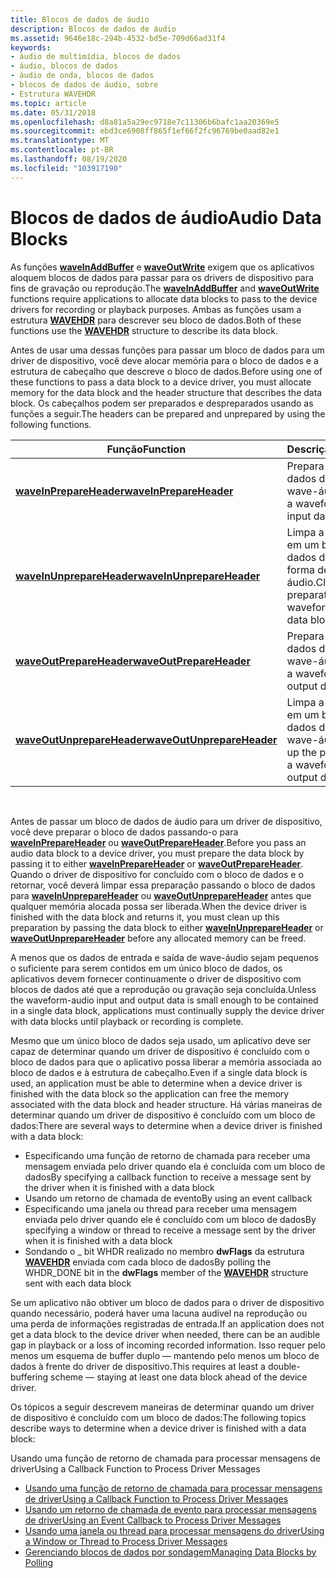 ```yaml
---
title: Blocos de dados de áudio
description: Blocos de dados de áudio
ms.assetid: 9646e18c-294b-4532-bd5e-709d66ad31f4
keywords:
- áudio de multimídia, blocos de dados
- áudio, blocos de dados
- áudio de onda, blocos de dados
- blocos de dados de áudio, sobre
- Estrutura WAVEHDR
ms.topic: article
ms.date: 05/31/2018
ms.openlocfilehash: d8a81a5a29ec9718e7c11306b6bafc1aa20369e5
ms.sourcegitcommit: ebd3ce6908ff865f1ef66f2fc96769be0aad82e1
ms.translationtype: MT
ms.contentlocale: pt-BR
ms.lasthandoff: 08/19/2020
ms.locfileid: "103917190"
---
```

# <a name="audio-data-blocks"></a><span data-ttu-id="9867c-108">Blocos de dados de áudio</span><span class="sxs-lookup"><span data-stu-id="9867c-108">Audio Data Blocks</span></span>

<span data-ttu-id="9867c-109">As funções [**waveInAddBuffer**](/windows/win32/api/mmeapi/nf-mmeapi-waveinaddbuffer) e [**waveOutWrite**](/windows/win32/api/mmeapi/nf-mmeapi-waveoutwrite) exigem que os aplicativos aloquem blocos de dados para passar para os drivers de dispositivo para fins de gravação ou reprodução.</span><span class="sxs-lookup"><span data-stu-id="9867c-109">The [**waveInAddBuffer**](/windows/win32/api/mmeapi/nf-mmeapi-waveinaddbuffer) and [**waveOutWrite**](/windows/win32/api/mmeapi/nf-mmeapi-waveoutwrite) functions require applications to allocate data blocks to pass to the device drivers for recording or playback purposes.</span></span> <span data-ttu-id="9867c-110">Ambas as funções usam a estrutura [**WAVEHDR**](/windows/win32/api/mmeapi/ns-mmeapi-wavehdr) para descrever seu bloco de dados.</span><span class="sxs-lookup"><span data-stu-id="9867c-110">Both of these functions use the [**WAVEHDR**](/windows/win32/api/mmeapi/ns-mmeapi-wavehdr) structure to describe its data block.</span></span>

<span data-ttu-id="9867c-111">Antes de usar uma dessas funções para passar um bloco de dados para um driver de dispositivo, você deve alocar memória para o bloco de dados e a estrutura de cabeçalho que descreve o bloco de dados.</span><span class="sxs-lookup"><span data-stu-id="9867c-111">Before using one of these functions to pass a data block to a device driver, you must allocate memory for the data block and the header structure that describes the data block.</span></span> <span data-ttu-id="9867c-112">Os cabeçalhos podem ser preparados e despreparados usando as funções a seguir.</span><span class="sxs-lookup"><span data-stu-id="9867c-112">The headers can be prepared and unprepared by using the following functions.</span></span>



| <span data-ttu-id="9867c-113">Função</span><span class="sxs-lookup"><span data-stu-id="9867c-113">Function</span></span>                                                 | <span data-ttu-id="9867c-114">Descrição</span><span class="sxs-lookup"><span data-stu-id="9867c-114">Description</span></span>                                                      |
|----------------------------------------------------------|------------------------------------------------------------------|
| [<span data-ttu-id="9867c-115">**waveInPrepareHeader**</span><span class="sxs-lookup"><span data-stu-id="9867c-115">**waveInPrepareHeader**</span></span>](/windows/win32/api/mmeapi/nf-mmeapi-waveinprepareheader)       | <span data-ttu-id="9867c-116">Prepara um bloco de dados de entrada de wave-áudio.</span><span class="sxs-lookup"><span data-stu-id="9867c-116">Prepares a waveform-audio input data block.</span></span>                      |
| [<span data-ttu-id="9867c-117">**waveInUnprepareHeader**</span><span class="sxs-lookup"><span data-stu-id="9867c-117">**waveInUnprepareHeader**</span></span>](/windows/win32/api/mmeapi/nf-mmeapi-waveinunprepareheader)   | <span data-ttu-id="9867c-118">Limpa a preparação em um bloco de dados de entrada de forma de onda-áudio.</span><span class="sxs-lookup"><span data-stu-id="9867c-118">Cleans up the preparation on a waveform-audio input data block.</span></span>  |
| [<span data-ttu-id="9867c-119">**waveOutPrepareHeader**</span><span class="sxs-lookup"><span data-stu-id="9867c-119">**waveOutPrepareHeader**</span></span>](/windows/win32/api/mmeapi/nf-mmeapi-waveoutprepareheader)     | <span data-ttu-id="9867c-120">Prepara um bloco de dados de saída de wave-áudio.</span><span class="sxs-lookup"><span data-stu-id="9867c-120">Prepares a waveform-audio output data block.</span></span>                     |
| [<span data-ttu-id="9867c-121">**waveOutUnprepareHeader**</span><span class="sxs-lookup"><span data-stu-id="9867c-121">**waveOutUnprepareHeader**</span></span>](/windows/win32/api/mmeapi/nf-mmeapi-waveoutunprepareheader) | <span data-ttu-id="9867c-122">Limpa a preparação em um bloco de dados de saída de wave-áudio.</span><span class="sxs-lookup"><span data-stu-id="9867c-122">Cleans up the preparation on a waveform-audio output data block.</span></span> |



 

<span data-ttu-id="9867c-123">Antes de passar um bloco de dados de áudio para um driver de dispositivo, você deve preparar o bloco de dados passando-o para [**waveInPrepareHeader**](/windows/win32/api/mmeapi/nf-mmeapi-waveinprepareheader) ou [**waveOutPrepareHeader**](/windows/win32/api/mmeapi/nf-mmeapi-waveoutprepareheader).</span><span class="sxs-lookup"><span data-stu-id="9867c-123">Before you pass an audio data block to a device driver, you must prepare the data block by passing it to either [**waveInPrepareHeader**](/windows/win32/api/mmeapi/nf-mmeapi-waveinprepareheader) or [**waveOutPrepareHeader**](/windows/win32/api/mmeapi/nf-mmeapi-waveoutprepareheader).</span></span> <span data-ttu-id="9867c-124">Quando o driver de dispositivo for concluído com o bloco de dados e o retornar, você deverá limpar essa preparação passando o bloco de dados para [**waveInUnprepareHeader**](/windows/win32/api/mmeapi/nf-mmeapi-waveinunprepareheader) ou [**waveOutUnprepareHeader**](/windows/win32/api/mmeapi/nf-mmeapi-waveoutunprepareheader) antes que qualquer memória alocada possa ser liberada.</span><span class="sxs-lookup"><span data-stu-id="9867c-124">When the device driver is finished with the data block and returns it, you must clean up this preparation by passing the data block to either [**waveInUnprepareHeader**](/windows/win32/api/mmeapi/nf-mmeapi-waveinunprepareheader) or [**waveOutUnprepareHeader**](/windows/win32/api/mmeapi/nf-mmeapi-waveoutunprepareheader) before any allocated memory can be freed.</span></span>

<span data-ttu-id="9867c-125">A menos que os dados de entrada e saída de wave-áudio sejam pequenos o suficiente para serem contidos em um único bloco de dados, os aplicativos devem fornecer continuamente o driver de dispositivo com blocos de dados até que a reprodução ou gravação seja concluída.</span><span class="sxs-lookup"><span data-stu-id="9867c-125">Unless the waveform-audio input and output data is small enough to be contained in a single data block, applications must continually supply the device driver with data blocks until playback or recording is complete.</span></span>

<span data-ttu-id="9867c-126">Mesmo que um único bloco de dados seja usado, um aplicativo deve ser capaz de determinar quando um driver de dispositivo é concluído com o bloco de dados para que o aplicativo possa liberar a memória associada ao bloco de dados e à estrutura de cabeçalho.</span><span class="sxs-lookup"><span data-stu-id="9867c-126">Even if a single data block is used, an application must be able to determine when a device driver is finished with the data block so the application can free the memory associated with the data block and header structure.</span></span> <span data-ttu-id="9867c-127">Há várias maneiras de determinar quando um driver de dispositivo é concluído com um bloco de dados:</span><span class="sxs-lookup"><span data-stu-id="9867c-127">There are several ways to determine when a device driver is finished with a data block:</span></span>

-   <span data-ttu-id="9867c-128">Especificando uma função de retorno de chamada para receber uma mensagem enviada pelo driver quando ela é concluída com um bloco de dados</span><span class="sxs-lookup"><span data-stu-id="9867c-128">By specifying a callback function to receive a message sent by the driver when it is finished with a data block</span></span>
-   <span data-ttu-id="9867c-129">Usando um retorno de chamada de evento</span><span class="sxs-lookup"><span data-stu-id="9867c-129">By using an event callback</span></span>
-   <span data-ttu-id="9867c-130">Especificando uma janela ou thread para receber uma mensagem enviada pelo driver quando ele é concluído com um bloco de dados</span><span class="sxs-lookup"><span data-stu-id="9867c-130">By specifying a window or thread to receive a message sent by the driver when it is finished with a data block</span></span>
-   <span data-ttu-id="9867c-131">Sondando o \_ bit WHDR realizado no membro **dwFlags** da estrutura [**WAVEHDR**](/windows/win32/api/mmeapi/ns-mmeapi-wavehdr) enviada com cada bloco de dados</span><span class="sxs-lookup"><span data-stu-id="9867c-131">By polling the WHDR\_DONE bit in the **dwFlags** member of the [**WAVEHDR**](/windows/win32/api/mmeapi/ns-mmeapi-wavehdr) structure sent with each data block</span></span>

<span data-ttu-id="9867c-132">Se um aplicativo não obtiver um bloco de dados para o driver de dispositivo quando necessário, poderá haver uma lacuna audível na reprodução ou uma perda de informações registradas de entrada.</span><span class="sxs-lookup"><span data-stu-id="9867c-132">If an application does not get a data block to the device driver when needed, there can be an audible gap in playback or a loss of incoming recorded information.</span></span> <span data-ttu-id="9867c-133">Isso requer pelo menos um esquema de buffer duplo — mantendo pelo menos um bloco de dados à frente do driver de dispositivo.</span><span class="sxs-lookup"><span data-stu-id="9867c-133">This requires at least a double-buffering scheme — staying at least one data block ahead of the device driver.</span></span>

<span data-ttu-id="9867c-134">Os tópicos a seguir descrevem maneiras de determinar quando um driver de dispositivo é concluído com um bloco de dados:</span><span class="sxs-lookup"><span data-stu-id="9867c-134">The following topics describe ways to determine when a device driver is finished with a data block:</span></span>

<span data-ttu-id="9867c-135">Usando uma função de retorno de chamada para processar mensagens de driver</span><span class="sxs-lookup"><span data-stu-id="9867c-135">Using a Callback Function to Process Driver Messages</span></span>

-   [<span data-ttu-id="9867c-136">Usando uma função de retorno de chamada para processar mensagens de driver</span><span class="sxs-lookup"><span data-stu-id="9867c-136">Using a Callback Function to Process Driver Messages</span></span>](using-a-callback-function-to-process-driver-messages.md)
-   [<span data-ttu-id="9867c-137">Usando um retorno de chamada de evento para processar mensagens de driver</span><span class="sxs-lookup"><span data-stu-id="9867c-137">Using an Event Callback to Process Driver Messages</span></span>](using-an-callback-to-process-driver-messages.md)
-   [<span data-ttu-id="9867c-138">Usando uma janela ou thread para processar mensagens do driver</span><span class="sxs-lookup"><span data-stu-id="9867c-138">Using a Window or Thread to Process Driver Messages</span></span>](using-a-window-or-thread-to-process-driver-messages.md)
-   [<span data-ttu-id="9867c-139">Gerenciando blocos de dados por sondagem</span><span class="sxs-lookup"><span data-stu-id="9867c-139">Managing Data Blocks by Polling</span></span>](managing-data-blocks-by-polling.md)

 

 